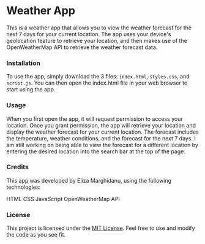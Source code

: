 
# Weather App

This is a weather app that allows you to view the weather forecast for the next 7 days for your current location. The app uses your device's geolocation feature to retrieve your location, and then makes use of the OpenWeatherMap API to retrieve the weather forecast data.

### Installation

To use the app, simply download the 3 files: `index.html`, `styles.css`, and `script.js`. You can then open the index.html file in your web browser to start using the app.

### Usage

When you first open the app, it will request permission to access your location. Once you grant permission, the app will retrieve your location and display the weather forecast for your current location. The forecast includes the temperature, weather conditions, and the forecast for the next 7 days. I am still working on being able to view the forecast for a different location by entering the desired location into the search bar at the top of the page.

### Credits

This app was developed by Eliza Marghidanu, using the following technologies:

HTML
CSS
JavaScript
OpenWeatherMap API

### License

This project is licensed under the [MIT License](https://opensource.org/licenses/MIT). Feel free to use and modify the code as you see fit.
